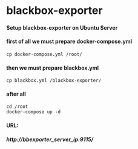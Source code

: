 # blackbox-exporter
#### Setup blackbox-exporter on Ubuntu Server

#### first of all we must prepare docker-compose.yml
```
cp docker-compose.yml /root/
```
#### then we must prepare blackbox.yml
```
cp blackbox.yml /blackbox-exporter/
```
#### after all
```
cd /root
docker-compose up -d
```
#### URL:
##### http://bbexporter_server_ip:9115/ 
